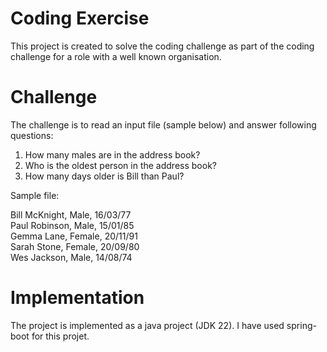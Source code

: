 # **Coding Exercise**

This project is created to solve the coding challenge as part of the coding challenge for a role with a well known organisation.

# **Challenge**

The challenge is to read an input file (sample below) and answer following questions:

1. How many males are in the address book?
2. Who is the oldest person in the address book?
3. How many days older is Bill than Paul?

Sample file:

Bill McKnight, Male, 16/03/77 <br />
Paul Robinson, Male, 15/01/85 <br />
Gemma Lane, Female, 20/11/91 <br />
Sarah Stone, Female, 20/09/80 <br />
Wes Jackson, Male, 14/08/74 <br />

# **Implementation**

The project is implemented as a java project (JDK 22). I have used spring-boot for this projet.